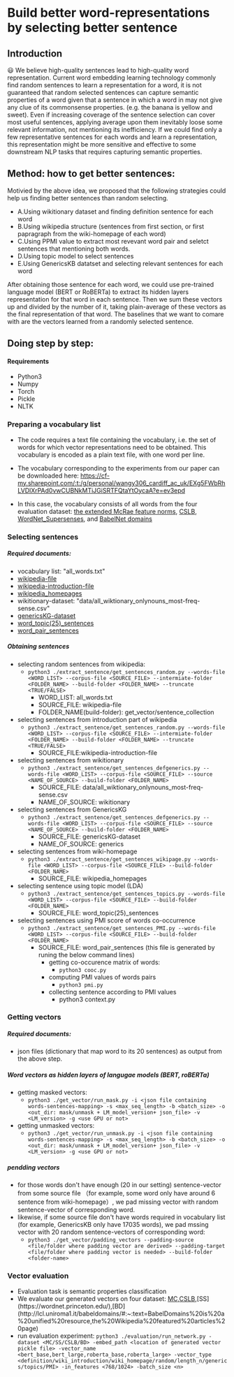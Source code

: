 
# Build better word-representations by selecting better sentence

## Introduction

:smiley: We believe high-quality sentences lead to high-quality word representation. Current word embedding learning technology commonly find random sentences to learn a representation for a word, it is not guaranteed that random selected sentences can capture semantic properties of a word given that a sentence in which a word in may not give any clue of its commonsense properties. (e.g. the banana is yellow and sweet). Even if increasing coverage of the sentence selection can cover most useful sentences, applying average upon them inevitably loose some relevant information, not mentioning its inefficiency. If we could find only a few representative sentences for each words and learn a representation, this representation might be more sensitive and effective to some downstream NLP tasks that requires capturing semantic properties.

## Method: how to get better sentences:

Motivied by the above idea, we proposed that the following strategies could help us finding better sentences than random selecting.

  - A.Using wikitionary dataset and finding definition sentence for each word
  - B.Using wikipedia structure (sentences from first section, or first papragraph from the wiki-homepage of each word)
  - C.Using PPMI value to extract most revevant word pair and seletct sentences that mentioning both words.
  - D.Using topic model to select sentences
  - E.Using GenericsKB datatset and selecting relevant sentences for each word 
  
After obtaining those sentence for each word, we could use pre-trained language model (BERT or RoBERTa) to extract its hidden layers representation for that word in each sentence. Then we sum these vectors up and divided by the number of it, taking plain-average of these vectors as the final representation of that word. The baselines that we want to comare with are the vectors learned from a randomly selected sentence.

## Doing step by step:

#### Requirements
- Python3
- Numpy
- Torch
- Pickle
- NLTK

### Preparing a vocabulary list

- The code requires a text file containing the vocabulary, i.e. the set of words for which vector representations need to be obtained. This vocabulary is encoded as a plain text file, with one word per line.

- The vocabulary corresponding to the experiments from our paper can be downloaded here: https://cf-my.sharepoint.com/:t:/g/personal/wangy306_cardiff_ac_uk/EXg5FWbRhLVDlXrPAd0vwCUBNkMTiJGiSRTFQtaYtOycaA?e=ev3epd

- In this case, the vocabulary consists of all words from the four evaluation dataset: [the extended McRae feature norms](https://github.com/mbforbes/physical-commonsense), [CSLB](https://cslb.psychol.cam.ac.uk/propnorms#:~:text=The%20Centre%20for%20Speech%2C%20Language,feature%20representations%20of%20conceptual%20knowledge.), [WordNet_Supersenses](https://wordnet.princeton.edu/), and [BabelNet domains](http://lcl.uniroma1.it/babeldomains/#:~:text=BabelDomains%20is%20a%20unified%20resource,the%20Wikipedia%20featured%20articles%20page.)

### Selecting sentences

##### Required documents:
- vocabulary list: "all_words.txt"
- [wikipedia-file](https://doi.org/10.5281/zenodo.5570579)
- [wikipedia-introduction-file](https://doi.org/10.5281/zenodo.5570561)
- [wikipedia_homepages](https://doi.org/10.5281/zenodo.5570854)
- wikitionary-dataset: "data/all_wiktionary_onlynouns_most-freq-sense.csv"
- [genericsKG-dataset](https://allenai.org/data/genericskb)
- [word_topic(25)_sentences](https://doi.org/10.5281/zenodo.5570983)
- [word_pair_sentences](https://doi.org/10.5281/zenodo.5573754)

##### Obtaining sentences
- selecting random sentences from wikipedia: 
  - `python3 ./extract_sentence/get_sentences_random.py --words-file <WORD_LIST> --corpus-file <SOURCE_FILE> --intermiate-folder <FOLDER_NAME> --build-folder <FOLDER_NAME> --truncate <TRUE/FALSE>`
    - WORD_LIST: all_words.txt
    - SOURCE_FILE: wikipedia-file
    - FOLDER_NAME(build-folder): get_vector/sentence_collection
- selecting sentences from introduction part of wikipedia
  - `python3 ./extract_sentence/get_sentences_random.py --words-file <WORD_LIST> --corpus-file <SOURCE_FILE> --intermiate-folder <FOLDER_NAME> --build-folder <FOLDER_NAME> --truncate <TRUE/FALSE>`
    - SOURCE_FILE:wikipedia-introduction-file
- selecting sentences from wikitionary
  - `python3 ./extract_sentence/get_sentences_defgenerics.py --words-file <WORD_LIST> --corpus-file <SOURCE_FILE> --source <NAME_OF_SOURCE> --build-folder <FOLDER_NAME>`
    - SOURCE_FILE: data/all_wiktionary_onlynouns_most-freq-sense.csv
    - NAME_OF_SOURCE: wikitionary
- selecting sentences from GenericsKG
  - `python3 ./extract_sentence/get_sentences_defgenerics.py --words-file <WORD_LIST> --corpus-file <SOURCE_FILE> --source <NAME_OF_SOURCE> --build-folder <FOLDER_NAME>`
    - SOURCE_FILE: genericsKG-dataset
    - NAME_OF_SOURCE: generics
- selecting sentences from wiki-homepage
  - `python3 ./extract_sentence/get_sentences_wikipage.py --words-file <WORD_LIST> --corpus-file <SOURCE_FILE> --build-folder <FOLDER_NAME>`
    - SOURCE_FILE: wikipedia_homepages
- selecting sentence using topic model (LDA)
  - `python3 ./extract_sentence/get_sentences_topics.py --words-file <WORD_LIST> --corpus-file <SOURCE_FILE> --build-folder <FOLDER_NAME>` 
    - SOURCE_FILE: word_topic(25)_sentences
- selecting sentences using PMI score of words co-occurrence
  - `python3 ./extract_sentence/get_sentences_PMI.py --words-file <WORD_LIST> --corpus-file <SOURCE_FILE> --build-folder <FOLDER_NAME>`
    - SOURCE_FILE: word_pair_sentences (this file is generated by runing the below command lines)
      - getting co-occurence matrix of words: 
        - `python3 cooc.py`
      - computing PMI values of words pairs
        - `python3 pmi.py`
      - collecting sentence according to PMI values
        - python3 context.py

### Getting vectors

##### Required documents:
- json files (dictionary that map word to its 20 sentences) as output from the above step.
##### Word vectors as hidden layers of langugae models (BERT, roBERTa)
- getting masked vectors:
  - `python3 ./get_vector/run_mask.py -i <json file containing words-sentences-mapping> -s <max_seq_length> -b <batch_size> -o <out_dir: mask/unmask + LM_model_version+ json_file> -v <LM_version> -g <use GPU or not>`
- getting unmasked vectors:
  - `python3 ./get_vector/run_unmask.py -i <json file containing words-sentences-mapping> -s <max_seq_length> -b <batch_size> -o <out_dir: mask/unmask + LM_model_version+ json_file> -v <LM_version> -g <use GPU or not>`
##### pendding vectors
- for those words don't have enough (20 in our setting) sentence-vector from some source file （for example, some word only have around 6 sentence from wiki-homepage）, we pad missing vector with random sentence-vector of corresponding word.
- likewise, if some source file don't have words required in vocabulary list (for example, GenericsKB only have 17035 words), we pad mssing vector with 20 random sentence-vectors of corresponding word:
  - `python3 ./get_vector/padding_vectors --padding-source <file/folder where padding vector are derived> --padding-target <file/folder where padding vector is needed> --build-folder <folder-name> `
  
### Vector evaluation
- Evaluation task is semantic properties classification
- We evaluate our generated vectors on four dataset: [MC](https://github.com/mbforbes/physical-commonsense),[CSLB](https://cslb.psychol.cam.ac.uk/propnorms#:~:text=The%20Centre%20for%20Speech%2C%20Language,feature%20representations%20of%20conceptual%20knowledge.),[SS](https://wordnet.princeton.edu/),[BD](http://lcl.uniroma1.it/babeldomains/#:~:text=BabelDomains%20is%20a%20unified%20resource,the%20Wikipedia%20featured%20articles%20page)
- run evaluation experiment:
  `python3 ./evaluation/run_network.py -dataset <MC/SS/CSLB/BD> -embed_path <location of generated vector pickle file> -vector_name <bert_base,bert_large,roberta_base,roberta_large> -vector_type <definition/wiki_introduction/wiki_homepage/random/length_n/generics/topics/PMI> -in_features <768/1024> -batch_size <n>
`
